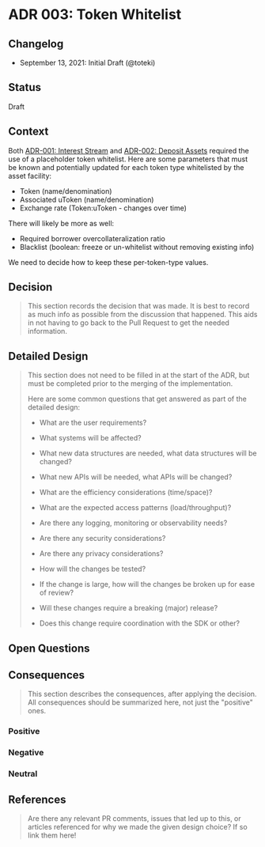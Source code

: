 # ADR 003: Token Whitelist

## Changelog

- September 13, 2021: Initial Draft (@toteki)

## Status

Draft

## Context

Both [ADR-001: Interest Stream](./ADR-001-interest-stream.md) and [ADR-002: Deposit Assets](./ADR-002-deposit-assets.md) required the use of a placeholder token whitelist. Here are some parameters that must be known and potentially updated for each token type whitelisted by the asset facility:

- Token (name/denomination)
- Associated uToken (name/denomination)
- Exchange rate (Token:uToken - changes over time)

There will likely be more as well:
- Required borrower overcollateralization ratio
- Blacklist (boolean: freeze or un-whitelist without removing existing info)

We need to decide how to keep these per-token-type values.

## Decision

> This section records the decision that was made.
> It is best to record as much info as possible from the discussion that happened.
> This aids in not having to go back to the Pull Request to get the needed information.

## Detailed Design

> This section does not need to be filled in at the start of the ADR, but must
> be completed prior to the merging of the implementation.
>
> Here are some common questions that get answered as part of the detailed design:
>
> - What are the user requirements?
>
> - What systems will be affected?
>
> - What new data structures are needed, what data structures will be changed?
>
> - What new APIs will be needed, what APIs will be changed?
>
> - What are the efficiency considerations (time/space)?
>
> - What are the expected access patterns (load/throughput)?
>
> - Are there any logging, monitoring or observability needs?
>
> - Are there any security considerations?
>
> - Are there any privacy considerations?
>
> - How will the changes be tested?
>
> - If the change is large, how will the changes be broken up for ease of review?
>
> - Will these changes require a breaking (major) release?
>
> - Does this change require coordination with the SDK or other?

## Open Questions

## Consequences

> This section describes the consequences, after applying the decision. All
> consequences should be summarized here, not just the "positive" ones.

### Positive

### Negative

### Neutral

## References

> Are there any relevant PR comments, issues that led up to this, or articles
> referenced for why we made the given design choice? If so link them here!
